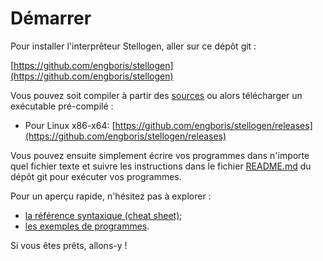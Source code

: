 # Démarrer

Pour installer l'interprêteur Stellogen, aller sur ce dépôt git :

[https://github.com/engboris/stellogen](https://github.com/engboris/stellogen)

Vous pouvez soit compiler à partir des [sources](https://github.com/engboris/stellogen/blob/master/README.md#build-from-sources) ou alors télécharger un
exécutable pré-compilé :
- Pour Linux x86-x64: [https://github.com/engboris/stellogen/releases](https://github.com/engboris/stellogen/releases)

Vous pouvez ensuite simplement écrire vos programmes dans n'importe quel
fichier texte et suivre les instructions dans le fichier [README.md](https://github.com/engboris/stellogen/blob/master/README.md#commands) du dépôt
git pour exécuter vos programmes.

Pour un aperçu rapide, n'hésitez pas à explorer :
- [la référence syntaxique (cheat sheet)](https://github.com/engboris/stellogen/blob/master/examples/syntax.sg);
- [les exemples de programmes](https://github.com/engboris/stellogen/tree/master/examples).

Si vous êtes prêts, allons-y !
